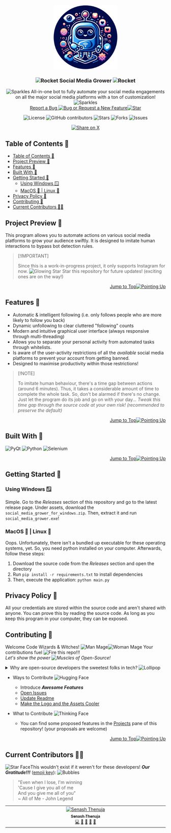 <a name="readme-top"></a>

<br>
<div align="center">
  <!-- PROJECT LOGO -->
  <a href="https://github.com/SenaThenu/social-media-grower">
    <img src="https://github.com/SenaThenu/social-media-grower/blob/main/readme_assets/logo.png" alt="Logo" height="200">
  </a>
  <!-- PROJECT TITLE -->
  <h3 align="center"><img src="https://raw.githubusercontent.com/Tarikul-Islam-Anik/Animated-Fluent-Emojis/master/Emojis/Travel and places/Rocket.png" alt="Rocket" width="25" height="25" /> Social Media Grower <img src="https://raw.githubusercontent.com/Tarikul-Islam-Anik/Animated-Fluent-Emojis/master/Emojis/Travel and places/Rocket.png" alt="Rocket" width="25" height="25" /></h3>

  <!-- Project Description -->
  <p align="center">
    <img src="https://raw.githubusercontent.com/Tarikul-Islam-Anik/Animated-Fluent-Emojis/master/Emojis/Activities/Sparkles.png" alt="Sparkles" width="25" height="25" /> All-in-one bot to fully automate your social media engagements on all the major social media platforms with a ton of customization! <img src="https://raw.githubusercontent.com/Tarikul-Islam-Anik/Animated-Fluent-Emojis/master/Emojis/Activities/Sparkles.png" alt="Sparkles" width="25" height="25" />
    <br>
    <a href="https://github.com/SenaThenu/social-media-grower/issues">Report a Bug <img src="https://raw.githubusercontent.com/Tarikul-Islam-Anik/Animated-Fluent-Emojis/master/Emojis/Animals/Bug.png" alt="Bug" width="20" height="20" /> or Request a New Feature<img src="https://raw.githubusercontent.com/Tarikul-Islam-Anik/Animated-Fluent-Emojis/master/Emojis/Travel and places/Star.png" alt="Star" width="20" height="20" /></a>
  </p>
</div>

<!-- PROJECT SHIELDS -->
<p align="center">
  <img src="https://img.shields.io/badge/license-MIT-blue.svg?labelColor=003694&color=ffffff" alt="License">
  <img src="https://img.shields.io/github/contributors/SenaThenu/social-media-grower?labelColor=003694&color=ffffff" alt="GitHub contributors" >
  <img src="https://img.shields.io/github/stars/SenaThenu/social-media-grower.svg?labelColor=003694&color=ffffff" alt="Stars">
  <img src="https://img.shields.io/github/forks/SenaThenu/social-media-grower.svg?labelColor=003694&color=ffffff" alt="Forks">
  <img src="https://img.shields.io/github/issues/SenaThenu/social-media-grower.svg?labelColor=003694&color=ffffff" alt="Issues">
</p>

<!-- SHARING ON SOCIAL MEDIA -->
<p align="center">
  <a href="https://x.com/intent/tweet?social-media-bot=grow-followers%2Chashtag&text=Check%20this%20GitHub%20repository%20out:%20social-media-grower!&url=https%3A%2F%2Fgithub.com%2Fsenathenu%2Fsocial-media-grower">
    <img height=24 src="https://img.shields.io/badge/-share%20on%20x-black?labelColor=black&logo=x&logoColor=white&style=flat-square" alt="Share on X">
  </a>
</p>

<!-- TABLE OF CONTENTS -->
## Table of Contents 📜
- [Table of Contents 📜](#table-of-contents-)
- [Project Preview 📖](#project-preview-)
- [Features 🌟](#features-)
- [Built With 🔧](#built-with-)
- [Getting Started 🌱](#getting-started-)
  - [Using Windows 🪟](#using-windows-)
  - [MacOS 🍎 | Linux 🐧](#macos---linux-)
- [Privacy Policy 🔏](#privacy-policy-)
- [Contributing 👋](#contributing-)
- [Current Contributors 🧙‍♂️](#current-contributors-️)


<!-- PROJECT PREVIEW -->

## Project Preview 📖

This program allows you to automate actions on various social media platforms to grow your audience swiftly. It is designed to imitate human interactions to bypass bot detection rules.

> \[!IMPORTANT]
>
> Since this is a work-in-progress project, it only supports Instagram for now.
> <img src="https://raw.githubusercontent.com/Tarikul-Islam-Anik/Animated-Fluent-Emojis/master/Emojis/Travel%20and%20places/Glowing%20Star.png" alt="Glowing Star" width="20" height="20" /> Star this repository for future updates! (exciting ones are on the way!)

<p align="right"><a href="#readme-top">Jump to Top<img src="https://raw.githubusercontent.com/Tarikul-Islam-Anik/Animated-Fluent-Emojis/master/Emojis/Hand gestures/Index Pointing Up.png" alt="Pointing Up" width="25" height="25" /></a></p>

## Features 🌟

- Automatic & intelligent following (i.e. only follows people who are more likely to follow you back)
- Dynamic unfollowing to clear cluttered "following" counts
- Modern and intuitive graphical user interface (always responsive through multi-threading)
- Allows you to separate your personal activity from automated tasks through whitelists.
- Is aware of the user-activity restrictions of all the *available* social media platforms to prevent your account from getting banned.
- Designed to maximise productivity within those restrictions!

> \[!NOTE]
>
> To imitate human behaviour, there's a time gap between actions (around 6 minutes). Thus, it takes a considerable amount of time to complete the whole task. So, don't be alarmed if there's no change. Just let the program do its job and go on with your day...
> *Tweak this time gap through the source code at your own risk! (recommended to preserve the default)*

<p align="right"><a href="#readme-top">Jump to Top<img src="https://raw.githubusercontent.com/Tarikul-Islam-Anik/Animated-Fluent-Emojis/master/Emojis/Hand gestures/Index Pointing Up.png" alt="Pointing Up" width="25" height="25" /></a></p>

## Built With 🔧

<img src="https://img.shields.io/badge/PyQt6-2eab3d?style=for-the-badge&logo=qt&logoColor=fff" alt="PyQt"> <img src="https://img.shields.io/badge/Python-3570a0?style=for-the-badge&logo=python&logoColor=ffffff" alt="Python"> <img src="https://img.shields.io/badge/Selenium-00b400?style=for-the-badge&logo=selenium&logoColor=fff" alt="Selenium">

<p align="right"><a href="#readme-top">Jump to Top<img src="https://raw.githubusercontent.com/Tarikul-Islam-Anik/Animated-Fluent-Emojis/master/Emojis/Hand gestures/Index Pointing Up.png" alt="Pointing Up" width="25" height="25" /></a></p>

<!-- GETTING STARTED -->

## Getting Started 🌱

### Using Windows 🪟
Simple. Go to the *Releases* section of this repository and go to the latest release page. Under assets, download the `social_media_grower_for_windows.zip`. Then, extract it and run `social_media_grower.exe`!

### MacOS 🍎 | Linux 🐧
Oops. Unfortunately, there isn't a bundled up executable for these operating systems, yet.
So, you need python installed on your computer. Afterwards, follow these steps:
1.  Download the source code from the *Releases* section and open the directory
2.  Run `pip install -r requirements.txt` to install dependencies
3.  Then, execute the application: `python main.py`

## Privacy Policy 🔏
All your credentials are stored within the source code and aren't shared with anyone. You can prove this by reading the source code. As long as you keep this program in your computer, they can be exposed.

<!-- CONTRIBUTING -->
## Contributing 👋

Welcome Code Wizards & Witches! <img src="https://raw.githubusercontent.com/Tarikul-Islam-Anik/Animated-Fluent-Emojis/master/Emojis/People/Man%20Mage.png" alt="Man Mage" width="25" height="25" /><img src="https://raw.githubusercontent.com/Tarikul-Islam-Anik/Animated-Fluent-Emojis/master/Emojis/People/Woman%20Mage.png" alt="Woman Mage" width="25" height="25" /> Your contributions fuel <img src="https://raw.githubusercontent.com/Tarikul-Islam-Anik/Animated-Fluent-Emojis/master/Emojis/Travel%20and%20places/Fire.png" alt="Fire" width="25" height="25" /> this repo!!!
<br>
_Let's show the power <img src="https://raw.githubusercontent.com/Tarikul-Islam-Anik/Animated-Fluent-Emojis/master/Emojis/Hand%20gestures/Flexed Biceps.png" alt="Muscles" width="25" height="25" /> of Open-Source!_

<details>
    <summary>Why are open-source developers the sweetest folks in tech? <img src="https://raw.githubusercontent.com/Tarikul-Islam-Anik/Animated-Fluent-Emojis/master/Emojis/Food/Lollipop.png" alt="Lollipop" width="25" height="25" /></summary>
    <p> Because they believe in sharing not only code but also <i>smiles <img src="https://raw.githubusercontent.com/Tarikul-Islam-Anik/Animated-Fluent-Emojis/master/Emojis/Smilies/Face with Hand Over Mouth.png" alt="Laugh" width="25" height="25" /></i> and <i>love <img src="https://raw.githubusercontent.com/Tarikul-Islam-Anik/Animated-Fluent-Emojis/master/Emojis/Smilies/Beating Heart.png" alt="Beating Heart" width="25" height="25" /></i> through 0s and 1s!</p>
</details>

-   Ways to Contribute <img src="https://raw.githubusercontent.com/Tarikul-Islam-Anik/Animated-Fluent-Emojis/master/Emojis/Smilies/Smiling Face with Open Hands.png" alt="Hugging Face" width="25" height="25" />
    -   Introduce **_Awesome Features_**
    -   [Open Issues](https://github.com/SenaThenu/snake/issues)
    -   [Update Readme](https://github.com/SenaThenu/snake/blob/main/README.md)
    -   [Make the Logo and the Assets Cooler](https://github.com/SenaThenu/snake/tree/main/slides) 

- What to Contribute <img src="https://raw.githubusercontent.com/Tarikul-Islam-Anik/Animated-Fluent-Emojis/master/Emojis/Smilies/Thinking%20Face.png" alt="Thinking Face" width="25" height="25" />
  - You can find some proposed features in the [Projects](https://github.com/SenaThenu/snake/projects) pane of this repository! (your proposals are welcome)

<p align="right"><a href="#readme-top">Jump to Top<img src="https://raw.githubusercontent.com/Tarikul-Islam-Anik/Animated-Fluent-Emojis/master/Emojis/Hand gestures/Index Pointing Up.png" alt="Pointing Up" width="25" height="25" /></a></p>

## Current Contributors 🧙‍♂️

<img src="https://raw.githubusercontent.com/Tarikul-Islam-Anik/Animated-Fluent-Emojis/master/Emojis/Smilies/Star-Struck.png" alt="Star Face" width="25" height="25" />This wouldn't exist if it weren't for these developers! **_Our Gratitude!!!_** ([emoji key](https://allcontributors.org/docs/en/emoji-key)): <img src="https://raw.githubusercontent.com/Tarikul-Islam-Anik/Animated-Fluent-Emojis/master/Emojis/Symbols/Bubbles.png" alt="Bubbles" width="25" height="25" />

> "Even when I lose, I'm winning \
> 'Cause I give you all of me \
> And you give me all of you" \
> ~ All of Me - John Legend

<!-- ALL-CONTRIBUTORS-LIST:START - Do not remove or modify this section -->
<!-- prettier-ignore-start -->
<!-- markdownlint-disable -->
<table>
  <tbody>
    <tr>
      <td align="center" valign="top" width="14.28%"><a href="https://github.com/SenaThenu"><img src="https://avatars.githubusercontent.com/u/98274844?v=4?s=100" width="100px;" alt="Senash Thenuja"/><br /><sub><b>Senash Thenuja</b></sub></a><br /><a href="#code-SenaThenu" title="Code">💻</a> <a href="#doc-SenaThenu" title="Documentation">📖</a> <a href="#design-SenaThenu" title="Design">🎨</a> <a href="#ideas-SenaThenu" title="Ideas, Planning, & Feedback">🤔</a> <a href="#maintenance-SenaThenu" title="Maintenance">🚧</a></td>
    </tr>
  </tbody>
</table>

<!-- markdownlint-restore -->
<!-- prettier-ignore-end -->

<!-- ALL-CONTRIBUTORS-LIST:END -->

